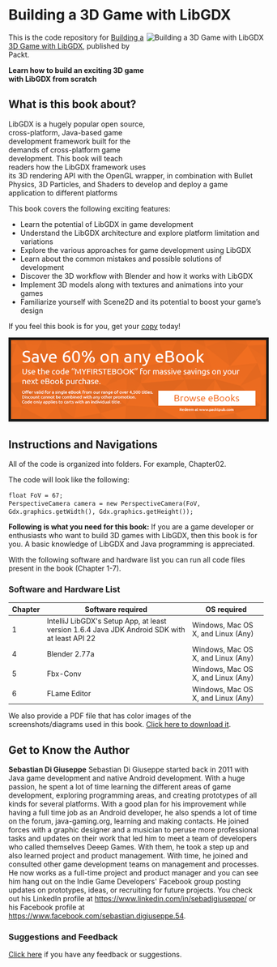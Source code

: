 # Building a 3D Game with LibGDX

<a href="https://www.packtpub.com/game-development/building-3d-game-libgdx?utm_source=github&utm_medium=repository&utm_campaign=9781785288418 "><img src="https://d1ldz4te4covpm.cloudfront.net/sites/default/files/imagecache/ppv4_main_book_cover/8418cov.jpg" alt="Building a 3D Game with LibGDX" height="256px" align="right"></a>

This is the code repository for [Building a 3D Game with LibGDX](https://www.packtpub.com/game-development/building-3d-game-libgdx?utm_source=github&utm_medium=repository&utm_campaign=9781785288418), published by Packt.

**Learn how to build an exciting 3D game with LibGDX from scratch**

## What is this book about?
LibGDX is a hugely popular open source, cross-platform, Java-based game development framework built for the demands of cross-platform game development. This book will teach readers how the LibGDX framework uses its 3D rendering API with the OpenGL wrapper, in combination with Bullet Physics, 3D Particles, and Shaders to develop and deploy a game application to different platforms

This book covers the following exciting features:
* Learn the potential of LibGDX in game development 
* Understand the LibGDX architecture and explore platform limitation and variations 
* Explore the various approaches for game development using LibGDX 
* Learn about the common mistakes and possible solutions of development 
* Discover the 3D workflow with Blender and how it works with LibGDX 
* Implement 3D models along with textures and animations into your games 
* Familiarize yourself with Scene2D and its potential to boost your game’s design 

If you feel this book is for you, get your [copy](https://www.amazon.com/dp/1785288415) today!

<a href="https://www.packtpub.com/?utm_source=github&utm_medium=banner&utm_campaign=GitHubBanner"><img src="https://raw.githubusercontent.com/PacktPublishing/GitHub/master/GitHub.png" 
alt="https://www.packtpub.com/" border="5" /></a>

## Instructions and Navigations
All of the code is organized into folders. For example, Chapter02.

The code will look like the following:
```
float FoV = 67;
PerspectiveCamera camera = new PerspectiveCamera(FoV,
Gdx.graphics.getWidth(), Gdx.graphics.getHeight());
```

**Following is what you need for this book:**
If you are a game developer or enthusiasts who want to build 3D games with LibGDX, then this book is for you. A basic knowledge of LibGDX and Java programming is appreciated.	

With the following software and hardware list you can run all code files present in the book (Chapter 1-7).
### Software and Hardware List
| Chapter | Software required | OS required |
| -------- | ------------------------------------ | ----------------------------------- |
| 1 | IntelliJ LibGDX's Setup App, at least version 1.6.4 Java JDK Android SDK with at least API 22 | Windows, Mac OS X, and Linux (Any) |
| 4 | Blender 2.77a | Windows, Mac OS X, and Linux (Any) |
| 5 | Fbx-Conv | Windows, Mac OS X, and Linux (Any) |
| 6 | FLame Editor | Windows, Mac OS X, and Linux (Any) |

We also provide a PDF file that has color images of the screenshots/diagrams used in this book. [Click here to download it](http://www.packtpub.com/sites/default/files/downloads/Buildinga3DGamewithLibGDX_ColorImages.pdf).

## Get to Know the Author
**Sebastian Di Giuseppe**
Sebastian Di Giuseppe started back in 2011 with Java game development and native Android development. With a huge passion, he spent a lot of time learning the different areas of game development, exploring programming areas, and creating prototypes of all kinds for several platforms. With a good plan for his improvement while having a full time job as an Android developer, he also spends a lot of time on the forum, java-gaming.org, learning and making contacts. He joined forces with a graphic designer and a musician to peruse more professional tasks and updates on their work that led him to meet a team of developers who called themselves Deeep Games. With them, he took a step up and also learned project and product management. With time, he joined and consulted other game development teams on management and processes. He now works as a full-time project and product manager and you can see him hang out on the Indie Game Developers' Facebook group posting updates on prototypes, ideas, or recruiting for future projects. You check out his LinkedIn profile at https://www.linkedin.com/in/sebadigiuseppe/ or his Facebook profile at https://www.facebook.com/sebastian.digiuseppe.54.

### Suggestions and Feedback
[Click here](https://docs.google.com/forms/d/e/1FAIpQLSdy7dATC6QmEL81FIUuymZ0Wy9vH1jHkvpY57OiMeKGqib_Ow/viewform) if you have any feedback or suggestions.
